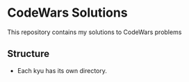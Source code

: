 # CodeWars Solutions

This repository contains my solutions to CodeWars problems

## Structure

- Each kyu has its own directory.
